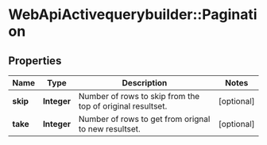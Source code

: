 # WebApiActivequerybuilder::Pagination

## Properties
Name | Type | Description | Notes
------------ | ------------- | ------------- | -------------
**skip** | **Integer** | Number of rows to skip from the top of original resultset. | [optional] 
**take** | **Integer** | Number of rows to get from orignal to new resultset. | [optional] 


